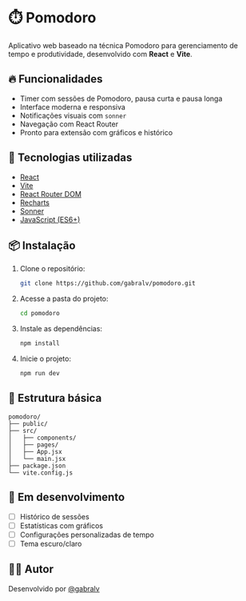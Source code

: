 # ⏱️ Pomodoro

Aplicativo web baseado na técnica Pomodoro para gerenciamento de tempo e produtividade, desenvolvido com **React** e **Vite**.

## 🔥 Funcionalidades

- Timer com sessões de Pomodoro, pausa curta e pausa longa
- Interface moderna e responsiva
- Notificações visuais com `sonner`
- Navegação com React Router
- Pronto para extensão com gráficos e histórico

## 🚀 Tecnologias utilizadas

- [React](https://reactjs.org/)
- [Vite](https://vitejs.dev/)
- [React Router DOM](https://reactrouter.com/)
- [Recharts](https://recharts.org/)
- [Sonner](https://sonner.emilkowal.dev/)
- [JavaScript (ES6+)](https://developer.mozilla.org/pt-BR/docs/Web/JavaScript)

## 📦 Instalação

1. Clone o repositório:
   ```bash
   git clone https://github.com/gabralv/pomodoro.git
   ```

2. Acesse a pasta do projeto:
   ```bash
   cd pomodoro
   ```

3. Instale as dependências:
   ```bash
   npm install
   ```

4. Inicie o projeto:
   ```bash
   npm run dev
   ```

## 📁 Estrutura básica

```
pomodoro/
├── public/
├── src/
│   ├── components/
│   ├── pages/
│   ├── App.jsx
│   └── main.jsx
├── package.json
└── vite.config.js
```

## 📌 Em desenvolvimento

- [ ] Histórico de sessões
- [ ] Estatísticas com gráficos
- [ ] Configurações personalizadas de tempo
- [ ] Tema escuro/claro

## 🧑‍💻 Autor

Desenvolvido por [@gabralv](https://github.com/gabralv)

